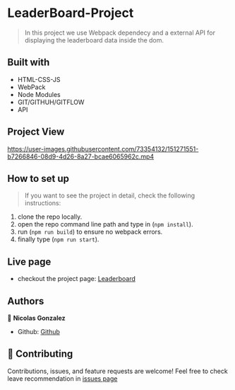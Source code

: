 # LeaderBoard-Project
> In this project we use Webpack dependecy and a external API for displaying the leaderboard data inside the dom.

## Built with
* HTML-CSS-JS
* WebPack
* Node Modules
* GIT/GITHUH/GITFLOW
* API

## Project View

https://user-images.githubusercontent.com/73354132/151271551-b7266846-08d9-4d26-8a27-bcae6065962c.mp4


## How to set up 

> If you want to see the project in detail, check the following instructions:

1. clone the repo locally.
2. open the repo command line path and type in (`npm install`).
3. run (`npm run build`) to ensure no webpack errors.
4. finally type (`npm run start`).

## Live page
- checkout the project page: [Leaderboard]()

## Authors

👤 **Nicolas Gonzalez**
- Github: [Github](https://github.com/Nicolaswg)

## 🤝 Contributing


Contributions, issues, and feature requests are welcome!
Feel free to check leave recommendation in [issues page](https://github.com/Nicolaswg/LeaderBoard-Project/issues)

